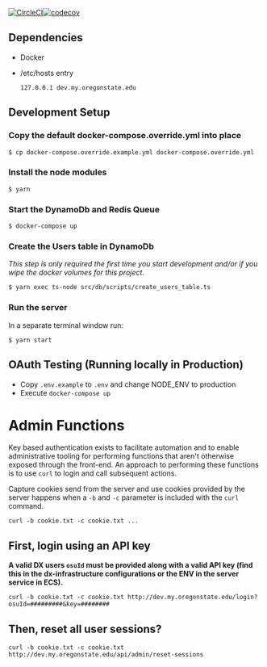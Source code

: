 [![CircleCI](https://circleci.com/gh/osu-wams/dx-server/tree/master.svg?style=svg)](https://circleci.com/gh/osu-wams/dx-server/tree/master)[![codecov](https://codecov.io/gh/osu-wams/dx-server/branch/master/graph/badge.svg)](https://codecov.io/gh/osu-wams/dx-server)

## Dependencies

- Docker
- /etc/hosts entry

      127.0.0.1 dev.my.oregonstate.edu

## Development Setup

### Copy the default docker-compose.override.yml into place

    $ cp docker-compose.override.example.yml docker-compose.override.yml

### Install the node modules

    $ yarn

### Start the DynamoDb and Redis Queue

    $ docker-compose up

### Create the Users table in DynamoDb

_This step is only required the first time you start development and/or if you wipe the docker volumes for this project._

    $ yarn exec ts-node src/db/scripts/create_users_table.ts

### Run the server

In a separate terminal window run:

    $ yarn start

## OAuth Testing (Running locally in Production)

- Copy `.env.example` to `.env` and change NODE_ENV to production
- Execute `docker-compose up`

# Admin Functions

Key based authentication exists to facilitate automation and to enable administrative
tooling for performing functions that aren't otherwise exposed through the front-end. An
approach to performing these functions is to use `curl` to login and call subsequent actions.

Capture cookies send from the server and use cookies provided by the server happens when a `-b` and `-c` parameter is included with the `curl` command.

`curl -b cookie.txt -c cookie.txt ...`

## First, login using an API key

**A valid DX users `osuId` must be provided along with a valid API key (find this in the dx-infrastructure configurations or the ENV in the server service in ECS).**

    curl -b cookie.txt -c cookie.txt http://dev.my.oregonstate.edu/login?osuId=#########&key=########

## Then, reset all user sessions?

    curl -b cookie.txt -c cookie.txt http://dev.my.oregonstate.edu/api/admin/reset-sessions
